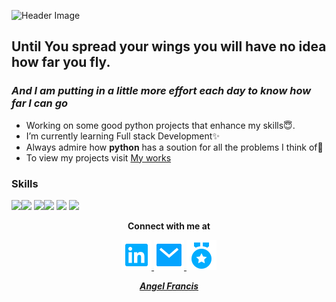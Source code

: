 ![Header Image](https://i.postimg.cc/fTPc1FhJ/New-Project-5-2.png)
## Until You spread your wings you will have no idea how far you fly.
### *And I am putting in a little more effort each day to know how far I can go*
<link href="https://cdn.jsdelivr.net/npm/remixicon@2.5.0/fonts/remixicon.css" rel="stylesheet">


<!--**DevelopedByAngel/DevelopedByAngel** is a ✨ _special_ ✨ repository because its `README.md` (this file) appears on your GitHub profile.-->
* Working on some good python projects that enhance my skills😇.
* I’m currently learning Full stack Development✨
* Always admire how **python** has a soution for all the problems I think of💫
* To view my projects visit [My works](https://developedbyangel.github.io/Myportfolio/portfolioworks.html)
### Skills
<img style="display:inline;" width="70" src="https://image.flaticon.com/icons/svg/919/919827.svg"><img style="display:inline" width="70" src="https://image.flaticon.com/icons/svg/919/919826.svg">
<img width="70" src="https://image.flaticon.com/icons/svg/919/919852.svg"><img width="70" src="https://image.flaticon.com/icons/svg/919/919828.svg">
<img width="70" src="https://image.flaticon.com/icons/svg/226/226777.svg">
<img width="70" src="https://image.flaticon.com/icons/svg/569/569809.svg">
<p align="center">
  <strong>Connect with me at</strong>
<p align="center">
  <a href="https://www.linkedin.com/in/angel-francis-267906171/">
    <img src="https://raw.githubusercontent.com/DevelopedByAngel/DevelopedByAngel/master/linkedin-box-fill%20(1).svg">
  </a>
  <a href="mailto: angelfrancis1111@example.com">
    <img src="https://raw.githubusercontent.com/DevelopedByAngel/DevelopedByAngel/master/mail-fill.svg">
  </a>
<a href="https://student.studymonk.in/#/u/angelfrancis">
  <img src="https://raw.githubusercontent.com/DevelopedByAngel/DevelopedByAngel/master/medal-fill.svg">
  </a>
</p>
<p align="center">
<strong><em><a href="https://developedbyangel.github.io/Myportfolio/">Angel Francis</a></em></strong>
  </p>
</p>

